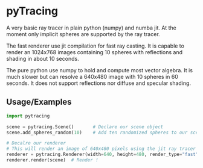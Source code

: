 
# pyTracing

A very basic ray tracer in plain python (numpy) and numba jit. At the moment only implicit spheres are supported by the ray tracer.

The fast renderer use jit compilation for fast ray casting. It is capable to render an 1024x768 images containing 10 spheres with reflections and shading in about 10 seconds.

The pure python use numpy to hold and compute most vector algebra. It is much slower but can resolve a 640x480 image with 10 spheres in 60 seconds. It does not support reflections nor diffuse and specular shading.

## Usage/Examples

```python
import pytracing

scene = pytracing.Scene()       # Declare our scene object
scene.add_spheres_random(10)    # Add ten randomized spheres to our scene

# Decalre our renderer
# This will render an image of 640x480 pixels using the jit ray tracer and write the image to my_render.png
renderer = pytracing.Renderer(width=640, height=480, render_type="fast", out_file="my_render.png")
renderer.render(scene)  # Render !
```

